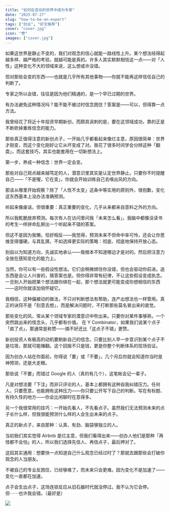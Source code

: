```yaml
---
title: "如何在变动的世界中成为专家"
date: "2025-07-27"
slug: "how-to-be-an-expert"
tags: ["创业", "好文推荐"]
cover: "cover.jpg"
icon: "😎"
images: ["cover.jpg"]
---
```

如果这世界是静止不变的，我们对观念的信心就能一路线性上升。某个想法经得起越多样、越严格的考验，就越可能是真的。许多人其实默默相信这一点——对「人性」这种变化不大的领域来说，这么想或许没错。



但对那些会变的东西——也就是几乎所有其他事物——你就不能再这样信任自己的判断了。



专家之所以会错，往往是因为他们精通的，是一个早已过期的世界。



有办法避免这种情况吗？能不能不被过时信念困住？答案是——可以，但得靠一点方法。



我曾经花了将近十年投资早期新创，而颇具讽刺的是，要在这领域成功，靠的正是不断砍掉重练信念的能力。



那些真正值得注意的新创点子，一开始几乎都看起来像烂主意，原因很简单：世界才刚变，而这个变化刚好让它从坏变成了对。我花了很多时间学会分辨这种「翻盘」，而这套技巧，其实也能套用在一切新想法上。



第一步，养成一种信念：世界一定会变。



那些对自己观点越来越笃定的人，潜意识里其实是认定世界静止。只要你不时提醒自己——「不是喔，它在变」，你就会开始训练自己去嗅出风的方向。



那该从哪里开始观察？除了「人性不太变」这条中等实用的原则外，很抱歉，变化这东西基本上没办法准确预测。



听起来像废话，但很重要：真正重要的变化，几乎从来都来自意料之外的方向。



所以我乾脆放弃预测。每次有人在访问里问我「未来怎么看」，我脑中都像没读书的考生一样拼命乱掰出一个听起来不错的答案。



但这不是因为我懒。恰好相反——我觉得，预测未来不但命中率可怜，还会让你思维变得僵硬。与其乱猜，不如选择更实际的策略：彻底、彻底地保持开放心态。



别自以为知道方向，先诚实地承认——我根本不知道哪边才是对的。然后把注意力全放在感知变化的能力上。



当然，你可以有一些假设性想法。它们会稍微绑住你没错，但也会驱动你前进。追东西是会让人兴奋的，猜答案也是。但你得非常有纪律，不让这些假设变成执念。
一旦别人开始把某个想法跟你绑在一起，那个想法就更可能变成你想相信的东西——这时你就该加倍怀疑它。



我相信，这种偏被动的做法，不只对判断想法有帮助，连产出想法也一样管用。真正的诀窍不是「刻意去想」，而是解决问题时，不打断那些莫名冒出来的直觉。



那些变化的风，常从某个领域专家的潜意识中吹出来。只要你对某件事够熟，一个突然跳出来的怪念头，几乎都有价值。
在 Y Combinator，如果我们说某个点子「疯了点」，那通常是称赞——搞不好还比「这点子不错」更赞。



新创投资人有极高的动机要刷新自己的信念。只要比别人早一步意识到某个点子不是垃圾，那就可能赚翻。这个回报不只是钱，更是你整个判断体系的现场验证。



因为创办人站在你面前，你得说「要」或「不要」，几个月后你就会知道你当时是神预测，还是大走眼。



那些说「不要」而错过 Google 的人（真的有几个），这笔帐会记一辈子。



凡是对想法要「下注」而非只评论的人，基本上都拥有这种自我纠错压力。任何人，只要愿意，也能拥有这种压力——你只要公开写下自己的判断。写在有标题、有持久性的地方——你会比闲聊时在意得多。



另一个我很常用的技巧：一开始先看人，不先看点子。虽然我们无法预测未来的点子长什么样，但我很能预测什么样的人会生出未来的点子。



真正的新点子，来自那种：认真、有劲、脑袋够独立的人。



当初我们其实觉得 Airbnb 是烂主意，但我们看得出来——创办人他们是那种「再怪都不会怕」的人，所以我们选择先信人、再信点子，最后押对了。



这招其实通用：想要快一点知道自己什么观念已经过时了？那就去跟那些会打破你观念的人当朋友。



不被自己的专业反困住，已经够难了，而未来只会更难。因为变化不是加速了——变化一直都在加速。



点子会生出点子，这场连锁反应从旧石器时代就没停过。我不认为它会停。
但⋯⋯也许我会错。（最好是）




![](https://prod-files-secure.s3.us-west-2.amazonaws.com/112d0858-5090-4d34-a606-b75eb8d65fd2/46476355-9cf3-4e99-9b7a-3531bc426380/1000202064.png?X-Amz-Algorithm=AWS4-HMAC-SHA256&X-Amz-Content-Sha256=UNSIGNED-PAYLOAD&X-Amz-Credential=ASIAZI2LB466RGMBEANG%2F20250817%2Fus-west-2%2Fs3%2Faws4_request&X-Amz-Date=20250817T203401Z&X-Amz-Expires=3600&X-Amz-Security-Token=IQoJb3JpZ2luX2VjEEwaCXVzLXdlc3QtMiJHMEUCIQC6K1Z%2BfRLshf%2Fd7iIzsLljNIwRafcCbnXOuQrKtpORwQIgbtD%2F9aj9zW9F7YWwDLBnSUxIVHD%2F5zRRitHKdaRZbsAqiAQIlf%2F%2F%2F%2F%2F%2F%2F%2F%2F%2FARAAGgw2Mzc0MjMxODM4MDUiDJPXTV2JEDspuKlQZSrcAxD8oa%2BBoFO6njvyLK2MCBnO9QLg7rtDGTSZ2HfcIb9%2Bgp%2F8swMBbocmbUWwbWiEm8XnOR8vChPByPu8b4Pb2%2Fcd6465EXZouzBcP6OELrxh5ziA3UXsAMhCNgMKC8sdPTRWLfCXUVlsYK%2BbgK1e49JmGnJhuHdm8Kj3rgvsaOT8LXJqpsqHiFg2jog6fiaf4C%2BMmVnYtvpeHl5U%2BdIpHHJtZNqXg5QcBCUt%2B58TadYaB8gXMgZgnLdv0BodGaJCy8OJUHHUUYiFAMa8pyGSmoAtf0HyOqsMXOw6041on8yWhDKRJmv71uwW5Bnto2Qv6tF5WiCJEIkE%2BfmtptT6EKU327nBHS5Y5gdNDWELEHMd7aupJq%2BR3Ew1%2BeJ6T9fFsuAb%2FyMY7LFKcpU61BBfoIVQ21%2BxYtm8CtpYELTOqI9z2SEC4iBJftjbw%2BefjXUMvmaoZhGUe1si%2BtnUOmvR%2BuZoQXwEoWI%2B2XR4aWPmQTDm7lR2n2%2FGSPATn9qJVxG9b2Gc0%2FLEub6ngPmJv1EEd7a7%2Fc5uz9I1oUWE%2B7AjzqVbThR%2BsIeAYRZQnsNA%2FCszU3LMn9g5O5Q%2BeyqwGOCIe8EO%2BtWiBHX%2B7yhOZ9kEimJKsrBUi20JiJdwz6xxMPffiMUGOqUBgC%2Bx6G73Nrwm%2BmA3zvMSbFkQhZ9Zvp4yN5MaDxvNrs%2BAqZ00LCswQA4lwyxCOvlq9wulVagh4NDHJoyrQxbzsjcg%2BD2EgIzFBz6m9157AJ5Iu9wqs2kpPRVNMbFVziiPDft6OVhD7zFXqmKuseCz0L%2FH37dv7F32piDC6pvE7DJmTyagDuBKXDmfNxcG1pTllq%2FRnExmrlbjTumjHBeHGpK92HRo&X-Amz-Signature=51e0c3b0e40ec0edffaa953b8778af2b89928c741ddab50fbae022751742dd60&X-Amz-SignedHeaders=host&x-amz-checksum-mode=ENABLED&x-id=GetObject)


